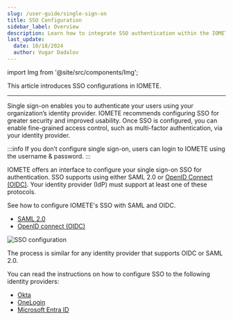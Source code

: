 ```yaml
---
slug: /user-guide/single-sign-on
title: SSO Configuration
sidebar_label: Overview
description: Learn how to integrate SSO authentication within the IOMETE Data Plane
last_update:
  date: 10/18/2024
  author: Vugar Dadalov
---
```


import Img from '@site/src/components/Img';

This article introduces SSO configurations in IOMETE.

---

Single sign-on enables you to authenticate your users using your organization’s identity provider. IOMETE recommends configuring SSO for greater security and improved usability. Once SSO is configured, you can enable fine-grained access control, such as multi-factor authentication, via your identity provider.

:::info
If you don’t configure single sign-on, users can login to IOMETE using the username & password.
:::

IOMETE offers an interface to configure your single sign-on SSO for authentication. SSO supports using either SAML 2.0 or [OpenID Connect (OIDC)](https://openid.net/developers/how-connect-works/). Your identity provider (IdP) must support at least one of these protocols.

See how to configure IOMETE's SSO with SAML and OIDC.

- [SAML 2.0](sso-saml.md)
- [OpenID connect (OIDC)](sso-oidc.md)

<Img src="/img/user-guide/iam/sso/sso.png" alt="SSO configuration"/>

The process is similar for any identity provider that supports OIDC or SAML 2.0.

<!-- :::info `Enable/disable`
IOMETE can function without any SSO enabled. But if enabling SSO, **only one** of the above two options can be enabled.
If **SAML2.0** is enabled then **OIDC** cannot be enabled and vice versa.
::: -->

You can read the instructions on how to configure SSO to the following identity providers:

<!-- Microsoft Entra ID (formerly Azure Active Directory) -->

- [Okta](sso-okta.md)
- [OneLogin](sso-onelogin.md)
- [Microsoft Entra ID](sso-entra-id.md)

<!-- One Login -->
